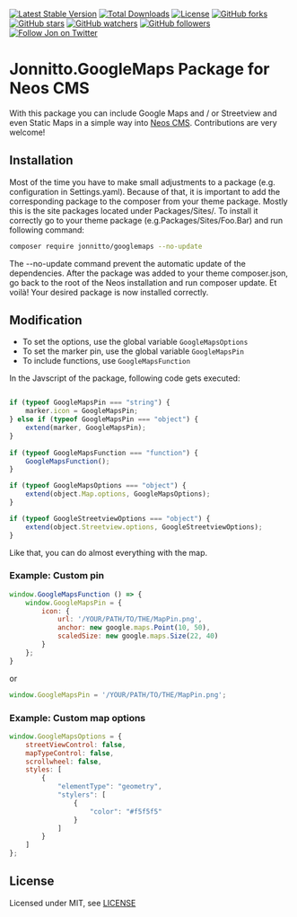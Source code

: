 [![Latest Stable Version](https://poser.pugx.org/jonnitto/googlemaps/v/stable)](https://packagist.org/packages/jonnitto/googlemaps)
[![Total Downloads](https://poser.pugx.org/jonnitto/googlemaps/downloads)](https://packagist.org/packages/jonnitto/googlemaps)
[![License](https://poser.pugx.org/jonnitto/googlemaps/license)](LICENSE)
[![GitHub forks](https://img.shields.io/github/forks/jonnitto/Jonnitto.GoogleMaps.svg?style=social&label=Fork)](https://github.com/jonnitto/Jonnitto.GoogleMaps/fork)
[![GitHub stars](https://img.shields.io/github/stars/jonnitto/Jonnitto.GoogleMaps.svg?style=social&label=Stars)](https://github.com/jonnitto/Jonnitto.GoogleMaps/stargazers)
[![GitHub watchers](https://img.shields.io/github/watchers/jonnitto/Jonnitto.GoogleMaps.svg?style=social&label=Watch)](https://github.com/jonnitto/Jonnitto.GoogleMaps/subscription)
[![GitHub followers](https://img.shields.io/github/followers/jonnitto.svg?style=social&label=Follow)](https://github.com/jonnitto/followers)
[![Follow Jon on Twitter](https://img.shields.io/twitter/follow/jonnitto.svg?style=social&label=Follow)](https://twitter.com/jonnitto)

# Jonnitto.GoogleMaps Package for Neos CMS

With this package you can include Google Maps and / or Streetview and even Static Maps in a simple way into [Neos CMS](https://www.neos.io). Contributions are very welcome!

## Installation

Most of the time you have to make small adjustments to a package (e.g. configuration in Settings.yaml). Because of that, it is important to add the corresponding package to the composer from your theme package. Mostly this is the site packages located under Packages/Sites/. To install it correctly go to your theme package (e.g.Packages/Sites/Foo.Bar) and run following command:

```bash
composer require jonnitto/googlemaps --no-update
```

The --no-update command prevent the automatic update of the dependencies. After the package was added to your theme composer.json, go back to the root of the Neos installation and run composer update. Et voilà! Your desired package is now installed correctly.

## Modification

* To set the options, use the global variable `GoogleMapsOptions`
* To set the marker pin, use the global variable `GoogleMapsPin`
* To include functions, use `GoogleMapsFunction`

In the Javscript of the package, following code gets executed:

```js

if (typeof GoogleMapsPin === "string") {
    marker.icon = GoogleMapsPin;
} else if (typeof GoogleMapsPin === "object") {
    extend(marker, GoogleMapsPin);
}
        
if (typeof GoogleMapsFunction === "function") {
    GoogleMapsFunction();
}

if (typeof GoogleMapsOptions === "object") {
    extend(object.Map.options, GoogleMapsOptions);
}

if (typeof GoogleStreetviewOptions === "object") {
    extend(object.Streetview.options, GoogleStreetviewOptions);
}
```

Like that, you can do almost everything with the map. 

### Example: Custom pin

```js
window.GoogleMapsFunction () => {
    window.GoogleMapsPin = {
        icon: {
            url: '/YOUR/PATH/TO/THE/MapPin.png',
            anchor: new google.maps.Point(10, 50),
            scaledSize: new google.maps.Size(22, 40)
        }
    };
}
```

or

```js
window.GoogleMapsPin = '/YOUR/PATH/TO/THE/MapPin.png';
```

### Example: Custom map options

```js
window.GoogleMapsOptions = {
    streetViewControl: false,
    mapTypeControl: false,
    scrollwheel: false,
    styles: [
        {
            "elementType": "geometry",
            "stylers": [
                {
                    "color": "#f5f5f5"
                }
            ]
        }
    ]
};
```


## License

Licensed under MIT, see [LICENSE](LICENSE)
